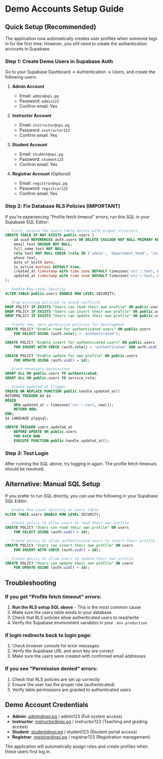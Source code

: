# Demo Accounts Setup Guide

## Quick Setup (Recommended)

The application now automatically creates user profiles when someone logs in for the first time. However, you still need to create the authentication accounts in Supabase.

### Step 1: Create Demo Users in Supabase Auth

Go to your Supabase Dashboard → Authentication → Users, and create the following users:

1. **Admin Account**
   - Email: `admin@npi.pg`
   - Password: `admin123`
   - Confirm email: Yes

2. **Instructor Account**
   - Email: `instructor@npi.pg`
   - Password: `instructor123`
   - Confirm email: Yes

3. **Student Account**
   - Email: `student@npi.pg`
   - Password: `student123`
   - Confirm email: Yes

4. **Registrar Account** (Optional)
   - Email: `registrar@npi.pg`
   - Password: `registrar123`
   - Confirm email: Yes

### Step 2: Fix Database RLS Policies (IMPORTANT)

If you're experiencing "Profile fetch timeout" errors, run this SQL in your Supabase SQL Editor:

```sql
-- First, ensure the users table exists with proper structure
CREATE TABLE IF NOT EXISTS public.users (
    id uuid REFERENCES auth.users ON DELETE CASCADE NOT NULL PRIMARY KEY,
    email text UNIQUE NOT NULL,
    full_name text NOT NULL,
    role text NOT NULL CHECK (role IN ('admin', 'department_head', 'instructor', 'tutor', 'student')),
    phone text,
    date_of_birth date,
    is_active boolean DEFAULT true,
    created_at timestamp with time zone DEFAULT timezone('utc'::text, now()) NOT NULL,
    updated_at timestamp with time zone DEFAULT timezone('utc'::text, now()) NOT NULL
);

-- Enable Row Level Security
ALTER TABLE public.users ENABLE ROW LEVEL SECURITY;

-- Drop existing policies to avoid conflicts
DROP POLICY IF EXISTS "Users can read their own profile" ON public.users;
DROP POLICY IF EXISTS "Users can insert their own profile" ON public.users;
DROP POLICY IF EXISTS "Users can update their own profile" ON public.users;

-- Create new, more permissive policies for development
CREATE POLICY "Enable read for authenticated users" ON public.users
    FOR SELECT USING (auth.role() = 'authenticated');

CREATE POLICY "Enable insert for authenticated users" ON public.users
    FOR INSERT WITH CHECK (auth.role() = 'authenticated' AND auth.uid() = id);

CREATE POLICY "Enable update for own profile" ON public.users
    FOR UPDATE USING (auth.uid() = id);

-- Grant necessary permissions
GRANT ALL ON public.users TO authenticated;
GRANT ALL ON public.users TO service_role;

-- Create updated_at trigger
CREATE OR REPLACE FUNCTION public.handle_updated_at()
RETURNS TRIGGER AS $$
BEGIN
    NEW.updated_at = timezone('utc'::text, now());
    RETURN NEW;
END;
$$ LANGUAGE plpgsql;

CREATE TRIGGER users_updated_at
    BEFORE UPDATE ON public.users
    FOR EACH ROW
    EXECUTE FUNCTION public.handle_updated_at();
```

### Step 3: Test Login

After running the SQL above, try logging in again. The profile fetch timeouts should be resolved.

## Alternative: Manual SQL Setup

If you prefer to run SQL directly, you can use the following in your Supabase SQL Editor:

```sql
-- Enable Row Level Security on users table
ALTER TABLE users ENABLE ROW LEVEL SECURITY;

-- Create policy to allow users to read their own profile
CREATE POLICY "Users can read their own profile" ON users
    FOR SELECT USING (auth.uid() = id);

-- Create policy to allow authenticated users to insert their profile
CREATE POLICY "Users can insert their own profile" ON users
    FOR INSERT WITH CHECK (auth.uid() = id);

-- Create policy to allow users to update their own profile
CREATE POLICY "Users can update their own profile" ON users
    FOR UPDATE USING (auth.uid() = id);
```

## Troubleshooting

### If you get "Profile fetch timeout" errors:
1. **Run the RLS setup SQL above** - This is the most common cause
2. Make sure the users table exists in your database
3. Check that RLS policies allow authenticated users to read/write
4. Verify the Supabase environment variables in your `.env.production`

### If login redirects back to login page:
1. Check browser console for error messages
2. Verify the Supabase URL and anon key are correct
3. Make sure the users were created with confirmed email addresses

### If you see "Permission denied" errors:
1. Check that RLS policies are set up correctly
2. Ensure the user has the proper role (authenticated)
3. Verify table permissions are granted to authenticated users

## Demo Account Credentials

- **Admin**: admin@npi.pg / admin123 (Full system access)
- **Instructor**: instructor@npi.pg / instructor123 (Teaching and grading access)
- **Student**: student@npi.pg / student123 (Student portal access)
- **Registrar**: registrar@npi.pg / registrar123 (Registration management)

The application will automatically assign roles and create profiles when these users first log in.
